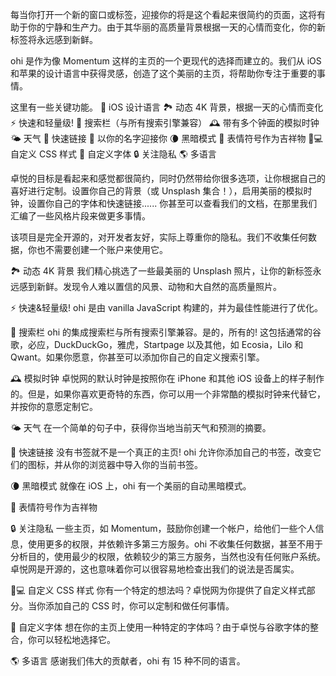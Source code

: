 每当你打开一个新的窗口或标签，迎接你的将是这个看起来很简约的页面，这将有助于你的宁静和生产力。由于其华丽的高质量背景根据一天的心情而变化，你的新标签将永远感到新鲜。

ohi 是作为像 Momentum 这样的主页的一个更现代的选择而建立的。我们从 iOS 和苹果的设计语言中获得灵感，创造了这个美丽的主页，将帮助你专注于重要的事情。

这里有一些关键功能。
🍏 iOS 设计语言
🏞 动态 4K 背景，根据一天的心情而变化
⚡️ 快速和轻量级!
🔎 搜索栏（与所有搜索引擎兼容）
🕰 带有多个钟面的模拟时钟
🌤 天气
🔗 快速链接
👋 以你的名字迎接你
🌘 黑暗模式
🥖 表情符号作为吉祥物
🧑💻 自定义 CSS 样式
📝 自定义字体
🔒 关注隐私
🌎 多语言

卓悦的目标是看起来和感觉都很简约，同时仍然带给你很多选项，让你根据自己的喜好进行定制。设置你自己的背景（或 Unsplash 集合！），启用美丽的模拟时钟，设置你自己的字体和快速链接...... 你甚至可以查看我们的文档，在那里我们汇编了一些风格片段来做更多事情。

该项目是完全开源的，对开发者友好，实际上尊重你的隐私。我们不收集任何数据，你也不需要创建一个账户来使用它。

🏞 动态 4K 背景
我们精心挑选了一些最美丽的 Unsplash 照片，让你的新标签永远感到新鲜。发现令人难以置信的风景、动物和大自然的高质量照片。

⚡️ 快速&轻量级!
ohi 是由 vanilla JavaScript 构建的，并为最佳性能进行了优化。

🔎 搜索栏
ohi 的集成搜索栏与所有搜索引擎兼容。是的，所有的! 这包括通常的谷歌，必应，DuckDuckGo，雅虎，Startpage 以及其他，如 Ecosia，Lilo 和 Qwant。如果你愿意，你甚至可以添加你自己的自定义搜索引擎。

🕰 模拟时钟
卓悦网的默认时钟是按照你在 iPhone 和其他 iOS 设备上的样子制作的。但是，如果你喜欢更奇特的东西，你可以用一个非常酷的模拟时钟来代替它，并按你的意愿定制它。

🌤 天气
在一个简单的句子中，获得你当地当前天气和预测的摘要。

🔗 快速链接
没有书签就不是一个真正的主页! ohi 允许你添加自己的书签，改变它们的图标，并从你的浏览器中导入你的当前书签。

🌘 黑暗模式
就像在 iOS 上，ohi 有一个美丽的自动黑暗模式。

🥖 表情符号作为吉祥物

🔒 关注隐私
一些主页，如 Momentum，鼓励你创建一个帐户，给他们一些个人信息，使用更多的权限，并依赖许多第三方服务。ohi 不收集任何数据，甚至不用于分析目的，使用最少的权限，依赖较少的第三方服务，当然也没有任何账户系统。卓悦网是开源的，这也意味着你可以很容易地检查出我们的说法是否属实。

🧑💻 自定义 CSS 样式
你有一个特定的想法吗？卓悦网为你提供了自定义样式部分。当你添加自己的 CSS 时，你可以定制和做任何事情。

📝 自定义字体
想在你的主页上使用一种特定的字体吗？由于卓悦与谷歌字体的整合，你可以轻松地选择它。

🌎 多语言
感谢我们伟大的贡献者，ohi 有 15 种不同的语言。
